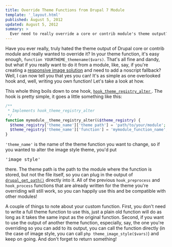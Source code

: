 ```yaml
---
title: Override Theme Functions from Drupal 7 Module
template: '_layout.html'
published: August 5, 2012
updated: August 5, 2012
summary: >
  Ever need to really override a core or contrib module's theme output? You won't believe what you can do with this one weird hook!
---
```

Have you ever really, truly hated the theme output of Drupal core or contrib module and really wanted to override it? In your theme function, it's easy enough, `function YOURTHEME_themename($vars)`. That's all fine and dandy, but what if you really want to do it from a module, like, say, if you're creating a [responsive image solution](http://drupal.org/project/borealis) and need to add a noscript fallback? Well, I can now tell you that yes you can! It's as simple as one overlooked hook and, well, writing you own function! Let's take a look at how.

This whole thing boils down to one hook, [`hook_theme_registry_alter`
](http://api.drupal.org/api/drupal/modules%21system%21system.api.php/function/hook_theme_registry_alter/7). The hook is pretty simple, it goes a little something like this:

```php
/**
 * Implements hook_theme_registry_alter
 */
function mymodule__theme_registry_alter(&$theme_registry) {
  $theme_registry['theme_name']['theme path'] = 'path/to/your/module';
  $theme_registry['theme_name']['function'] = 'mymodule_function_name';
}
```
 
 `'theme_name'` is the name of the theme function you want to change, so if you wanted to alter the image style theme, you'd put <pre>'image_style'</pre> there. The theme path is the path to the module where the function is stored, but not the file itself, so you can plug in the output of [`drupal_get_path()`](http://api.drupal.org/api/drupal/includes%21common.inc/function/drupal_get_path/7) directly into it. All of the previous `hook_preprocess` and `hook_process` functions that are already written for the theme you're overriding will still work, so you can happily use this and be compatible with other modules!

A couple of things to note about your custom function. First, you don't need to write a full theme function to use this, just a plain old function will do as long as it takes the same input as the original function. Second, if you want to use the output of another theme function, especially, say, the one you're overriding so you can add to its output, you can call the function directly (in the case of image style, you can call `php
theme_image_style($vars)`) and keep on going. And don't forget to return something!
